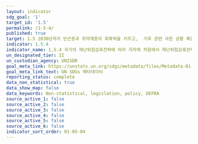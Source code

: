 ```yaml
---
layout: indicator
sdg_goal: '1'
target_id: '1.5'
permalink: /1-5-4/
published: true
target: 1.5 2030년까지 빈곤층과 취약계층의 회복력을 키우고,  기후 관련 극한 상황 혹은 기타 경제적, 사회적, 환경적인 충격과 재난에 대한 노출 및 취약성을 감소
indicator: 1.5.4
indicator_name: 1.5.4 국가의 재난위험감축전략에 따라 지자체 차원에서 재난위험감축전략을 갖추고 있는 비율
un_designated_tier: II
un_custodian_agency: UNISDR
goal_meta_link: https://unstats.un.org/sdgs/metadata/files/Metadata-01-05-04.pdf
goal_meta_link_text: UN SDGs 메타데이터
reporting_status: complete
data_non_statistical: true
data_show_map: false
data_keywords: Non-statistical, legislation, policy, DEFRA
source_active_1: false
source_active_2: false
source_active_3: false
source_active_4: false
source_active_5: false
source_active_6: false
indicator_sort_order: 01-05-04
---
```


